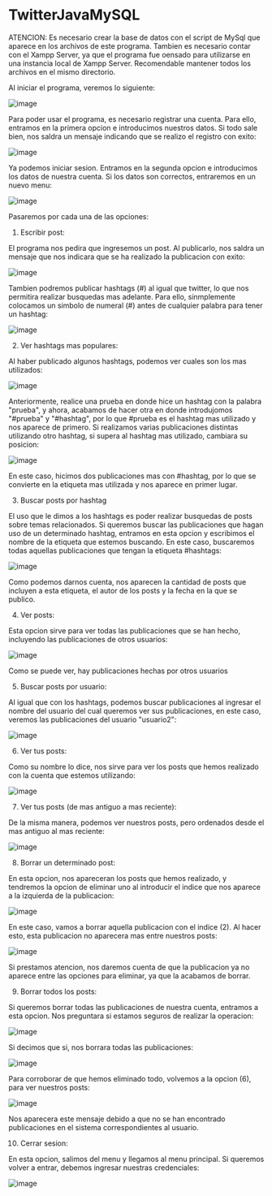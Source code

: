 # TwitterJavaMySQL

ATENCION: Es necesario crear la base de datos con el script de MySql que aparece en los archivos de este programa. Tambien es necesario contar con el Xampp Server,
ya que el programa fue oensado para utilizarse en una instancia local de Xampp Server. Recomendable mantener todos los archivos en el mismo directorio.

Al iniciar el programa, veremos lo siguiente:

![image](https://user-images.githubusercontent.com/107152796/183735911-42836f10-9c23-40c1-ba09-818d105063d2.png)

Para poder usar el programa, es necesario registrar una cuenta. Para ello, entramos en la primera opcion e introducimos nuestros datos. Si todo sale bien, nos saldra
un mensaje indicando que se realizo el registro con exito:

![image](https://user-images.githubusercontent.com/107152796/183736113-bf02f7b6-d222-4660-bb76-b77f6b6f2c96.png)

Ya podemos iniciar sesion. Entramos en la segunda opcion e introducimos los datos de nuestra cuenta. Si los datos son correctos, entraremos en un nuevo menu:

![image](https://user-images.githubusercontent.com/107152796/183736292-3e0cadc0-16b1-4862-8efd-c9baa4e7787e.png)

Pasaremos por cada una de las opciones:

1) Escribir post:

El programa nos pedira que ingresemos un post. Al publicarlo, nos saldra un mensaje que nos indicara que se ha realizado la publicacion con exito:

![image](https://user-images.githubusercontent.com/107152796/183736520-b235048a-cc3d-4eda-8284-5a097aef7ed3.png)

Tambien podremos publicar hashtags (#) al igual que twitter, lo que nos permitira realizar busquedas mas adelante. Para ello, sinmplemente colocamos un simbolo
de numeral (#) antes de cualquier palabra para tener un hashtag:

![image](https://user-images.githubusercontent.com/107152796/183736761-ba35ea85-5434-4e6c-9cef-d9c4e4a571ea.png)

2) Ver hashtags mas populares:

Al haber publicado algunos hashtags, podemos ver cuales son los mas utilizados:

![image](https://user-images.githubusercontent.com/107152796/183736941-49f6403a-5198-4769-9cc4-38d3b42bf94b.png)

Anteriormente, realice una prueba en donde hice un hashtag con la palabra "prueba", y ahora, acabamos de hacer otra en donde introdujomos "#prueba" y "#hashtag",
por lo que #prueba es el hashtag mas utilizado y nos aparece de primero. Si realizamos varias publicaciones distintas utilizando otro hashtag, si supera al hashtag
mas utilizado, cambiara su posicion:

![image](https://user-images.githubusercontent.com/107152796/183737311-c01e6e03-7c78-456f-af00-67de4ebc0a2b.png)

En este caso, hicimos dos publicaciones mas con #hashtag, por lo que se convierte en la etiqueta mas utilizada y nos aparece en primer lugar.

3) Buscar posts por hashtag

El uso que le dimos a los hashtags es poder realizar busquedas de posts sobre temas relacionados. Si queremos buscar las publicaciones que hagan uso de un determinado
hashtag, entramos en esta opcion y escribimos el nombre de la etiqueta que estemos buscando. En este caso, buscaremos todas aquellas publicaciones que tengan la etiqueta #hashtags:

![image](https://user-images.githubusercontent.com/107152796/183737873-d8746021-9fbb-4e4d-b1f8-480a053bdca3.png)

Como podemos darnos cuenta, nos aparecen la cantidad de posts que incluyen a esta etiqueta, el autor de los posts y la fecha en la que se publico.

4) Ver posts:

Esta opcion sirve para ver todas las publicaciones que se han hecho, incluyendo las publicaciones de otros usuarios:

![image](https://user-images.githubusercontent.com/107152796/183742706-3cfebc56-1420-46d2-8041-502814f3bb53.png)

Como se puede ver, hay publicaciones hechas por otros usuarios

5) Buscar posts por usuario:

Al igual que con los hashtags, podemos buscar publicaciones al ingresar el nombre del usuario del cual queremos ver sus publicaciones, en este caso, veremos las 
publicaciones del usuario "usuario2":

![image](https://user-images.githubusercontent.com/107152796/183742993-846a14b5-bd40-48f4-85f4-efe03f0db959.png)

6) Ver tus posts:

Como su nombre lo dice, nos sirve para ver los posts que hemos realizado con la cuenta que estemos utilizando:

![image](https://user-images.githubusercontent.com/107152796/183743149-91b003e1-08fc-4344-9e72-5d4ec292b0a8.png)

7) Ver tus posts (de mas antiguo a mas reciente):

De la misma manera, podemos ver nuestros posts, pero ordenados desde el mas antiguo al mas reciente:

![image](https://user-images.githubusercontent.com/107152796/183743351-c7d75bf1-61ea-4f7a-8fbe-227e91aaecb5.png)

8) Borrar un determinado post:

En esta opcion, nos apareceran los posts que hemos realizado, y tendremos la opcion de eliminar uno al introducir el indice que nos aparece
a la izquierda de la publicacion:

![image](https://user-images.githubusercontent.com/107152796/183743541-2450edf6-65e7-41be-a65b-8fc2c8d9eaf2.png)

En este caso, vamos a borrar aquella publicacion con el indice (2). Al hacer esto, esta publicacion no aparecera mas entre nuestros posts:

![image](https://user-images.githubusercontent.com/107152796/183743716-09f41908-ef40-438a-8df2-26b2651ba482.png)

Si prestamos atencion, nos daremos cuenta de que la publicacion ya no aparece entre las opciones para eliminar, ya que la acabamos de borrar.

9) Borrar todos los posts:

Si queremos borrar todas las publicaciones de nuestra cuenta, entramos a esta opcion. Nos preguntara si estamos seguros de realizar la operacion:

![image](https://user-images.githubusercontent.com/107152796/183743983-0f71e689-88dd-4ee0-b284-7d561ec5e4bf.png)

Si decimos que si, nos borrara todas las publicaciones:

![image](https://user-images.githubusercontent.com/107152796/183744067-80d70fbc-ac54-4b92-ac5f-fa0bf1f79a90.png)

Para corroborar de que hemos eliminado todo, volvemos a la opcion (6), para ver nuestros posts:

![image](https://user-images.githubusercontent.com/107152796/183744156-7f2272d2-7192-4c24-9df8-7512acf5dd59.png)

Nos aparecera este mensaje debido a que no se han encontrado publicaciones en el sistema correspondientes al usuario.

10) Cerrar sesion:

En esta opcion, salimos del menu y llegamos al menu principal. Si queremos volver a entrar, debemos ingresar nuestras credenciales:

![image](https://user-images.githubusercontent.com/107152796/183744351-8c0b87b9-09ef-4ec7-86bf-92cef270c699.png)

















